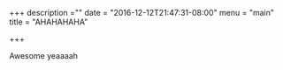 +++
description =""
date = "2016-12-12T21:47:31-08:00"
menu = "main"
title = "AHAHAHAHA"

+++

Awesome yeaaaah

